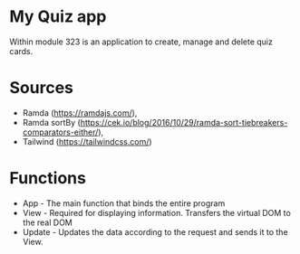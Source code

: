# My Quiz app
Within module 323 is an application to create, manage and delete quiz cards. 

# Sources
* Ramda (https://ramdajs.com/), 
* Ramda sortBy (https://cek.io/blog/2016/10/29/ramda-sort-tiebreakers-comparators-either/), 
* Tailwind (https://tailwindcss.com/)

# Functions
* App - The main function that binds the entire program
* View - Required for displaying information. Transfers the virtual DOM to the real DOM
* Update - Updates the data according to the request and sends it to the View.
